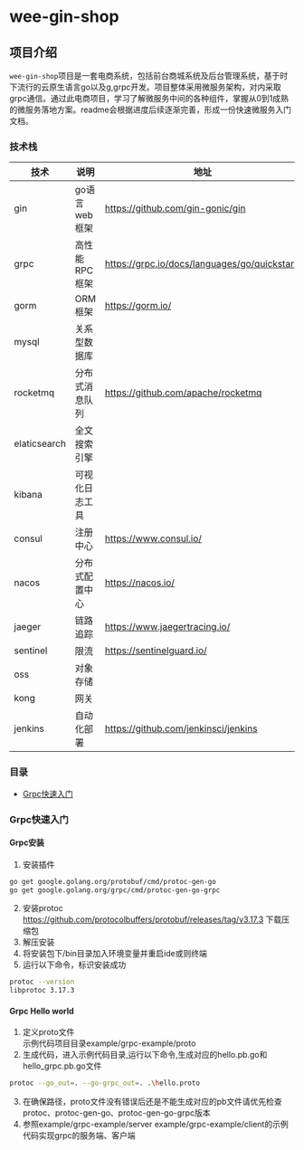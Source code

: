 # wee-gin-shop

## 项目介绍
`wee-gin-shop`项目是一套电商系统，包括前台商城系统及后台管理系统，基于时下流行的云原生语言go以及g,grpc开发。项目整体采用微服务架构，对内采取grpc通信。通过此电商项目，学习了解微服务中间的各种组件，掌握从0到1成熟的微服务落地方案。readme会根据进度后续逐渐完善，形成一份快速微服务入门文档。
### 技术栈
| 技术                 | 说明                | 地址                                       
| -------------------- | -------------------------------------- | ---------------------------------------------- |
|gin|go语言web框架| https://github.com/gin-gonic/gin
|grpc|高性能RPC框架|https://grpc.io/docs/languages/go/quickstart/
|gorm|ORM框架|https://gorm.io/|
|mysql|关系型数据库|
|rocketmq|分布式消息队列|https://github.com/apache/rocketmq
|elaticsearch|全文搜索引擎
|kibana|可视化日志工具
|consul|注册中心|https://www.consul.io/
|nacos|分布式配置中心|https://nacos.io/
|jaeger|链路追踪|https://www.jaegertracing.io/
|sentinel|限流|https://sentinelguard.io/
|oss|对象存储|
|kong|网关
|jenkins|自动化部署|https://github.com/jenkinsci/jenkins

### 目录
- [Grpc快速入门](#Grpc快速入门)

### Grpc快速入门
#### Grpc安装
1. 安装插件
```bash
go get google.golang.org/protobuf/cmd/protoc-gen-go
go get google.golang.org/grpc/cmd/protoc-gen-go-grpc
```
2. 安装protoc   
https://github.com/protocolbuffers/protobuf/releases/tag/v3.17.3 下载压缩包  
3. 解压安装
4. 将安装包下/bin目录加入环境变量并重启ide或则终端
5. 运行以下命令，标识安装成功
```bash
protoc --version
libprotoc 3.17.3
```
#### Grpc Hello world
1. 定义proto文件  
示例代码项目目录example/grpc-example/proto
2. 生成代码，进入示例代码目录,运行以下命令,生成对应的hello.pb.go和hello_grpc.pb.go文件 
```bash
protoc --go_out=. --go-grpc_out=. .\hello.proto
```
3. 在确保路径，proto文件没有错误后还是不能生成对应的pb文件请优先检查protoc、protoc-gen-go、protoc-gen-go-grpc版本
4. 参照example/grpc-example/server example/grpc-example/client的示例代码实现grpc的服务端、客户端
